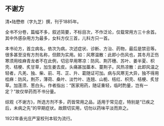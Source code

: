 ## 不谢方

清•陆懋修（字九芝）撰，刊于1885年。

全书不分卷，篇幅不多，叙述简要，不标目次，不作泛论，仅载常用方三十余首。其中外感杂用方为最多，女科方仅三首，儿科方只一首。

本书论方，首立病名，依次为病，次述症状、诊断、方治、药物，最后是禁忌等。很多甚至没有方剂名称，但颇为实用。如：风寒温散：此即小伤风也，其冬月正伤寒须用桂麻青龙者不在此例，切忌早用寒凉：防风、荆芥穗、苏叶、姜半夏、枳壳、桔梗、炙甘草，加生姜去皮。头痛甚加藁本、蔓荆子。风热凉散：此即风温之轻者，凡羌、独、柴、前、芎、芷、升、葛随证可加。病与风寒无大异，独不得用桂麻：防风，荆芥，薄荷、桑叶、淡竹叶、连翘、山栀、桔红、枳壳、桔梗、炙甘草。加莲须、葱白头。作者指出：“医家用药，随证重轻，临时酌量，岂有一定？”故仅举药而不书分量。

综观《不谢方》，所选方剂不多，药皆常用之品，适用于常见症，特别是“已疾之后，未病之先”的早期症状。故颇切实用，切勿以药味平淡而弃之。

1922年香光庄严室校刊本较为流行。
